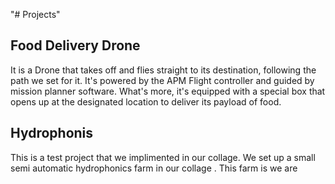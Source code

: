 "# Projects" 

## Food Delivery Drone

It is a Drone that  takes off and flies straight to its destination, following the path we set for it. It's powered by the APM Flight controller and guided by mission planner software. What's more, it's equipped with a special box that opens up at the designated location to deliver its payload of food.
 


## Hydrophonis

This is a test project that we implimented in our collage. We set up a small semi automatic hydrophonics farm in our collage . This farm is we are 